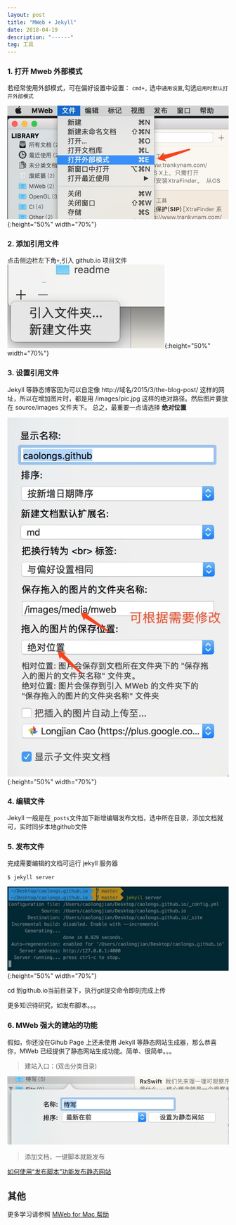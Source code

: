 ```yaml
---
layout: post
title: "MWeb + Jekyll"
date: 2018-04-19 
description: "------"
tag: 工具
---   
```




### 1. 打开 Mweb 外部模式

若经常使用外部模式，可在偏好设置中设置：
`cmd+,` 选中`通用设置`,勾选`启用时默认打开外部模式`

![](/images/media/15241911732330.jpg){:height="50%" width="70%"}


 
  


### 2. 添加引用文件
点击侧边栏左下角`+`,引入 github.io 项目文件 
![](/images/media/15241912074172.jpg){:height="50%" width="70%"}


### 3. 设置引用文件

Jekyll 等静态博客因为可以自定像 http://域名/2015/3/the-blog-post/ 这样的网址，所以在增加图片时，都是用 /images/pic.jpg 这样的绝对路径。然后图片要放在 source/images 文件夹下。
总之，最重要一点请选择 **绝对位置**

![](/images/media/15241912003700.jpg){:height="50%" width="70%"}




### 4. 编辑文件
Jekyll 一般是在`_posts`文件加下新增编辑发布文档，选中所在目录，添加文档就可，实时同步本地github文件

### 5. 发布文件
完成需要编辑的文档可运行 jekyll 服务器

```
$ jekyll server
```
![](/images/media/15241912904031.jpg){:height="50%" width="70%"}

cd 到github.io当前目录下，执行git提交命令即刻完成上传

更多知识待研究，如发布脚本。。。

### 6. MWeb 强大的建站的功能

假如，你还没在Gihub Page 上还未使用 Jekyll 等静态网站生成器，那么恭喜你，MWeb 已经提供了静态网站生成功能。简单、很简单。。。

> 建站入口：(双击分类目录)

![](/images/media/15242029559688.jpg)

> 添加文档，一键脚本就能发布

[如何使用“发布脚本”功能发布静态网站](http://zh.mweb.im/how_to_use_shell_script.html)

## 其他
更多学习请参照  [MWeb for Mac 帮助](http://zh.mweb.im/help.html)


